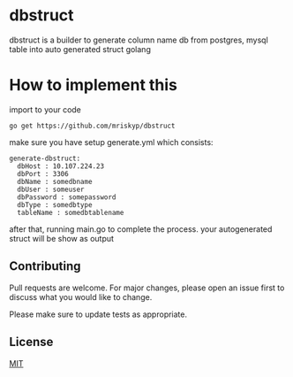 # dbstruct
dbstruct is a builder to generate column name db from postgres, mysql table into auto generated struct golang

# How to implement this


import to your code
```
go get https://github.com/mriskyp/dbstruct
```



make sure you have setup generate.yml which consists:
```
generate-dbstruct:
  dbHost : 10.107.224.23
  dbPort : 3306
  dbName : somedbname
  dbUser : someuser
  dbPassword : somepassword
  dbType : somedbtype
  tableName : somedbtablename
```
 
after that, running main.go to complete the process. your autogenerated struct will be show as output
  
## Contributing
Pull requests are welcome. For major changes, please open an issue first to discuss what you would like to change.

Please make sure to update tests as appropriate.

## License
[MIT](https://choosealicense.com/licenses/mit/)
